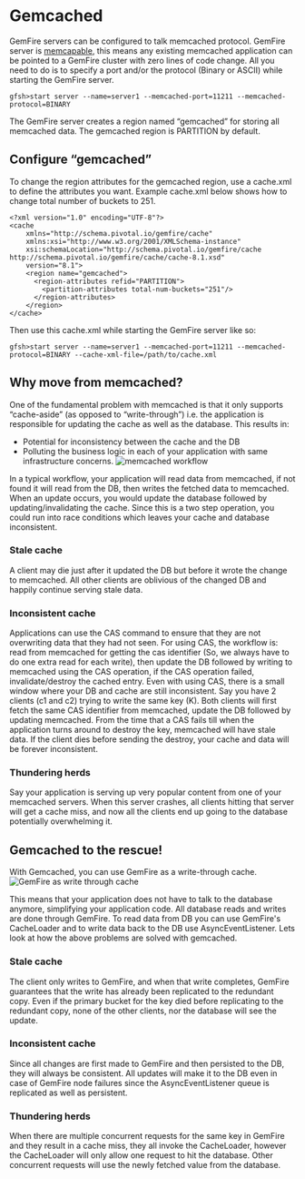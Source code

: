 # Gemcached

GemFire servers can be configured to talk memcached protocol. GemFire server is [memcapable](http://libmemcached.org/Memcapable.html), this means any existing memcached application can be pointed to a GemFire cluster with zero lines of code change. All you need to do is to specify a port and/or the protocol (Binary or ASCII) while starting the GemFire server.

```gfsh>start server --name=server1 --memcached-port=11211 --memcached-protocol=BINARY```

The GemFire server creates a region named “gemcached” for storing all memcached data. The gemcached region is PARTITION by default.

## Configure “gemcached”

To change the region attributes for the gemcached region, use a cache.xml to define the attributes you want. Example cache.xml below shows how to change total number of buckets to 251.
```
<?xml version="1.0" encoding="UTF-8"?>
<cache
    xmlns="http://schema.pivotal.io/gemfire/cache"
    xmlns:xsi="http://www.w3.org/2001/XMLSchema-instance"
    xsi:schemaLocation="http://schema.pivotal.io/gemfire/cache http://schema.pivotal.io/gemfire/cache/cache-8.1.xsd"
    version="8.1">
	<region name="gemcached"> 
	  <region-attributes refid="PARTITION"> 
	    <partition-attributes total-num-buckets="251"/> 
	  </region-attributes> 
	</region>
</cache>
```
Then use this cache.xml while starting the GemFire server like so:
```
gfsh>start server --name=server1 --memcached-port=11211 --memcached-protocol=BINARY --cache-xml-file=/path/to/cache.xml
```

## Why move from memcached?

One of the fundamental problem with memcached is that it only supports “cache-aside” (as opposed to “write-through”) i.e. the application is responsible for updating the cache as well as the database. This results in:
- Potential for inconsistency between the cache and the DB
- Polluting the business logic in each of your application with same infrastructure concerns.
![memcached workflow](http://i.imgur.com/Jjf4AKC.png?2)

In a typical workflow, your application will read data from memcached, if not found it will read from the DB, then writes the fetched data to memcached. When an update occurs, you would update the database followed by updating/invalidating the cache. Since this is a two step operation, you could run into race conditions which leaves your cache and database inconsistent. 

### Stale cache
 A client may die just after it updated the DB but before it wrote the change to memcached. All other clients are oblivious of the changed DB and happily continue serving stale data.

### Inconsistent cache
Applications can use the CAS command to ensure that they are not overwriting data that they had not seen. For using CAS, the workflow is: read from memcached for getting the cas identifier (So, we always have to do one extra read for each write), then update the DB followed by writing to memcached using the CAS operation, if the CAS operation failed, invalidate/destroy the cached entry.
Even with using CAS, there is a small window where your DB and cache are still inconsistent. Say you have 2 clients (c1 and c2) trying to write the same key (K). Both clients will first fetch the same CAS identifier from memcached, update the DB followed by updating memcached. From the time that a CAS fails till when the application turns around to destroy the key, memcached will have stale data. If the client dies before sending the destroy, your cache and data will be forever inconsistent.

### Thundering herds
Say your application is serving up very popular content from one of your memcached servers. When this server crashes, all clients hitting that server will get a cache miss, and now all the clients end up going to the database potentially overwhelming it.

## Gemcached to the rescue!
With Gemcached, you can use GemFire as a write-through cache.
![GemFire as write through cache](http://i.imgur.com/QGozVMm.png?1)

This means that your application does not have to talk to the database anymore, simplifying your application code. All database reads and writes are done through GemFire. To read data from DB you can use GemFire's CacheLoader and to write data back to the DB use AsyncEventListener. Lets look at how the above problems are solved with gemcached.

### Stale cache
 The client only writes to GemFire, and when that write completes, GemFire guarantees that the write has already been replicated to the redundant copy. Even if the primary bucket for the key died before replicating to the redundant copy, none of the other clients, nor the database will see the update.

### Inconsistent cache
Since all changes are first made to GemFire and then persisted to the DB, they will always be consistent. All updates will make it to the DB even in case of GemFire node failures since the AsyncEventListener queue is replicated as well as persistent.

### Thundering herds
When there are multiple concurrent requests for the same key in GemFire and they result in a cache miss, they all invoke the CacheLoader, however the CacheLoader will only allow one request to hit the database. Other concurrent requests will use the newly fetched value from the database.